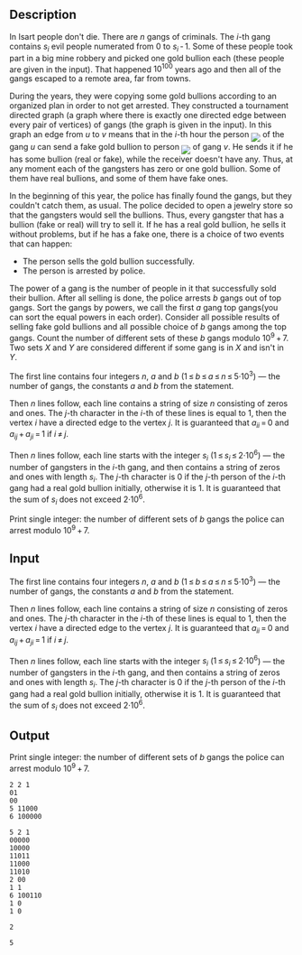 ## Description

<div><p>In Isart people don't die. There are <span class="tex-span"><i>n</i></span> gangs of criminals. The <span class="tex-span"><i>i</i></span>-th gang contains <span class="tex-span"><i>s</i><sub class="lower-index"><i>i</i></sub></span> evil people numerated from <span class="tex-span">0</span> to <span class="tex-span"><i>s</i><sub class="lower-index"><i>i</i></sub> - 1</span>. Some of these people took part in a big mine robbery and picked <span class="tex-font-style-bf">one</span> gold bullion each (these people are given in the input). That happened <span class="tex-span">10<sup class="upper-index">100</sup></span> years ago and then all of the gangs escaped to a remote area, far from towns.</p><p>During the years, they were copying some gold bullions according to an organized plan in order to not get arrested. They constructed a <span class="tex-font-style-bf">tournament</span> directed graph (a graph where there is exactly one directed edge between every pair of vertices) of gangs (the graph is given in the input). In this graph an edge from <span class="tex-span"><i>u</i></span> to <span class="tex-span"><i>v</i></span> means that in the <span class="tex-span"><i>i</i></span>-th hour the person <img align="middle" class="tex-formula" src="file://gx4BTO16.png" style="max-width: 100.0%;max-height: 100.0%;"> of the gang <span class="tex-span"><i>u</i></span> can send a fake gold bullion to person <img align="middle" class="tex-formula" src="file://D8kLp3j8.png" style="max-width: 100.0%;max-height: 100.0%;"> of gang <span class="tex-span"><i>v</i></span>. He sends it if he has some bullion (real or fake), while the receiver doesn't have any. Thus, at any moment each of the gangsters has zero or one gold bullion. Some of them have real bullions, and some of them have fake ones.</p><p>In the beginning of this year, the police has finally found the gangs, but they couldn't catch them, as usual. The police decided to open a jewelry store so that the gangsters would sell the bullions. Thus, every gangster that has a bullion (fake or real) will try to sell it. If he has a real gold bullion, he sells it without problems, but if he has a fake one, there is a choice of two events that can happen: </p><ul> <li> The person sells the gold bullion successfully. </li><li> The person is arrested by police. </li></ul><p>The power of a gang is the number of people in it that successfully sold their bullion. After all selling is done, the police arrests <span class="tex-span"><i>b</i></span> gangs out of <span class="tex-font-style-it">top</span> gangs. Sort the gangs by powers, we call the first <span class="tex-span"><i>a</i></span> gang <span class="tex-font-style-it">top</span> gangs(you can sort the equal powers in each order). Consider all possible results of selling fake gold bullions and all possible choice of <span class="tex-span"><i>b</i></span> gangs among the <span class="tex-font-style-it">top</span> gangs. Count the number of different sets of these <span class="tex-span"><i>b</i></span> gangs modulo <span class="tex-span">10<sup class="upper-index">9</sup> + 7</span>. Two sets <span class="tex-span"><i>X</i></span> and <span class="tex-span"><i>Y</i></span> are considered different if some gang is in <span class="tex-span"><i>X</i></span> and isn't in <span class="tex-span"><i>Y</i></span>.</p></div><div class="input-specification"><p>The first line contains four integers <span class="tex-span"><i>n</i></span>, <span class="tex-span"><i>a</i></span> and <span class="tex-span"><i>b</i></span> (<span class="tex-span">1 ≤ <i>b</i> ≤ <i>a</i> ≤ <i>n</i> ≤ 5·10<sup class="upper-index">3</sup></span>)&nbsp;— the number of gangs, the constants <span class="tex-span"><i>a</i></span> and <span class="tex-span"><i>b</i></span> from the statement.</p><p>Then <span class="tex-span"><i>n</i></span> lines follow, each line contains a string of size <span class="tex-span"><i>n</i></span> consisting of zeros and ones. The <span class="tex-span"><i>j</i></span>-th character in the <span class="tex-span"><i>i</i></span>-th of these lines is equal to <span class="tex-span">1</span>, then the vertex <span class="tex-span"><i>i</i></span> have a directed edge to the vertex <span class="tex-span"><i>j</i></span>. It is guaranteed that <span class="tex-span"><i>a</i><sub class="lower-index"><i>ii</i></sub> = 0</span> and <span class="tex-span"><i>a</i><sub class="lower-index"><i>ij</i></sub> + <i>a</i><sub class="lower-index"><i>ji</i></sub> = 1</span> if <span class="tex-span"><i>i</i> ≠ <i>j</i></span>.</p><p>Then <span class="tex-span"><i>n</i></span> lines follow, each line starts with the integer <span class="tex-span"><i>s</i><sub class="lower-index"><i>i</i></sub></span> (<span class="tex-span">1 ≤ <i>s</i><sub class="lower-index"><i>i</i></sub> ≤ 2·10<sup class="upper-index">6</sup></span>)&nbsp;— the number of gangsters in the <span class="tex-span"><i>i</i></span>-th gang, and then contains a string of zeros and ones with length <span class="tex-span"><i>s</i><sub class="lower-index"><i>i</i></sub></span>. The <span class="tex-span"><i>j</i></span>-th character is <span class="tex-span">0</span> if the <span class="tex-span"><i>j</i></span>-th person of the <span class="tex-span"><i>i</i></span>-th gang had a real gold bullion initially, otherwise it is <span class="tex-span">1</span>. It is guaranteed that the sum of <span class="tex-span"><i>s</i><sub class="lower-index"><i>i</i></sub></span> does not exceed <span class="tex-span">2·10<sup class="upper-index">6</sup></span>.</p></div><div class="output-specification"><p>Print single integer: the number of different sets of <span class="tex-span"><i>b</i></span> gangs the police can arrest modulo <span class="tex-span">10<sup class="upper-index">9</sup> + 7</span>.</p></div>

## Input

<p>The first line contains four integers <span class="tex-span"><i>n</i></span>, <span class="tex-span"><i>a</i></span> and <span class="tex-span"><i>b</i></span> (<span class="tex-span">1 ≤ <i>b</i> ≤ <i>a</i> ≤ <i>n</i> ≤ 5·10<sup class="upper-index">3</sup></span>)&nbsp;— the number of gangs, the constants <span class="tex-span"><i>a</i></span> and <span class="tex-span"><i>b</i></span> from the statement.</p><p>Then <span class="tex-span"><i>n</i></span> lines follow, each line contains a string of size <span class="tex-span"><i>n</i></span> consisting of zeros and ones. The <span class="tex-span"><i>j</i></span>-th character in the <span class="tex-span"><i>i</i></span>-th of these lines is equal to <span class="tex-span">1</span>, then the vertex <span class="tex-span"><i>i</i></span> have a directed edge to the vertex <span class="tex-span"><i>j</i></span>. It is guaranteed that <span class="tex-span"><i>a</i><sub class="lower-index"><i>ii</i></sub> = 0</span> and <span class="tex-span"><i>a</i><sub class="lower-index"><i>ij</i></sub> + <i>a</i><sub class="lower-index"><i>ji</i></sub> = 1</span> if <span class="tex-span"><i>i</i> ≠ <i>j</i></span>.</p><p>Then <span class="tex-span"><i>n</i></span> lines follow, each line starts with the integer <span class="tex-span"><i>s</i><sub class="lower-index"><i>i</i></sub></span> (<span class="tex-span">1 ≤ <i>s</i><sub class="lower-index"><i>i</i></sub> ≤ 2·10<sup class="upper-index">6</sup></span>)&nbsp;— the number of gangsters in the <span class="tex-span"><i>i</i></span>-th gang, and then contains a string of zeros and ones with length <span class="tex-span"><i>s</i><sub class="lower-index"><i>i</i></sub></span>. The <span class="tex-span"><i>j</i></span>-th character is <span class="tex-span">0</span> if the <span class="tex-span"><i>j</i></span>-th person of the <span class="tex-span"><i>i</i></span>-th gang had a real gold bullion initially, otherwise it is <span class="tex-span">1</span>. It is guaranteed that the sum of <span class="tex-span"><i>s</i><sub class="lower-index"><i>i</i></sub></span> does not exceed <span class="tex-span">2·10<sup class="upper-index">6</sup></span>.</p>

## Output

<p>Print single integer: the number of different sets of <span class="tex-span"><i>b</i></span> gangs the police can arrest modulo <span class="tex-span">10<sup class="upper-index">9</sup> + 7</span>.</p>





```input1
2 2 1
01
00
5 11000
6 100000

```




```input2
5 2 1
00000
10000
11011
11000
11010
2 00
1 1
6 100110
1 0
1 0

```




```output1
2

```




```output2
5

```


